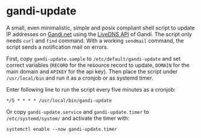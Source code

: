 # gandi-update

A small, even minimalistic, simple and posix compliant shell script to update IP addresses on [Gandi.net](https://www.gandi.net) using the [LiveDNS API](https://api.gandi.net/docs/livedns/) of Gandi. The script only needs `curl` and `find` command. With a working `sendmail` command, the script sends a notification mail on errors.

First, copy `gandi-update.sample` to `/etc/default/gandi-update` and set correct variables (`RECORD` for the resource record to update, `DOMAIN` for the main domain and `APIKEY` for the api key). Then place the script under `/usr/local/bin` and run it as a cronjob or as systemd timer.

Enter following line to run the script every five minutes as a cronjob:

`*/5 * * * * /usr/local/bin/gandi-update`

Or copy `gandi-update.service` and `gandi-update.timer` to `/etc/systemd/system/` and activate the timer with:

`systemctl enable --now gandi-update.timer`
